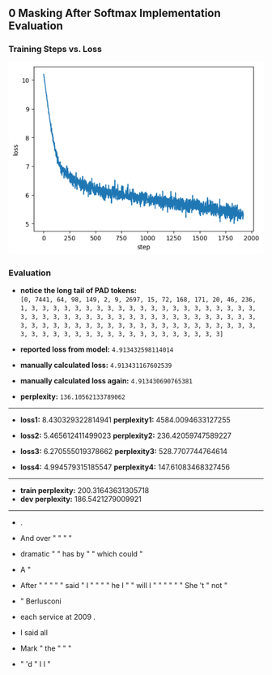 ## 0 Masking After Softmax Implementation Evaluation

### Training Steps vs. Loss
![Training Steps vs. Loss](./training_step_vs_loss.png)

### Evaluation

- **notice the long tail of PAD tokens:**  
   `[0, 7441, 64, 98, 149, 2, 9, 2697, 15, 72, 168, 171, 20, 46, 236, 1, 3, 3, 3, 3, 3, 3, 3, 3, 3, 3, 3, 3, 3, 3, 3, 3, 3, 3, 3, 3, 3, 3, 3, 3, 3, 3, 3, 3, 3, 3, 3, 3, 3, 3, 3, 3, 3, 3, 3, 3, 3, 3, 3, 3, 3, 3, 3, 3, 3, 3, 3, 3, 3, 3, 3, 3, 3, 3, 3, 3, 3, 3, 3, 3, 3, 3, 3, 3, 3, 3, 3, 3, 3, 3, 3, 3, 3, 3, 3, 3, 3, 3, 3, 3]`

- **reported loss from model:** `4.913432598114014`
- **manually calculated loss:** `4.913431167602539`
- **manually calculated loss again:** `4.913430690765381`
- **perplexity:** `136.10562133789062`
---
- **loss1:** 8.430329322814941
**perplexity1:** 4584.0094633127255

- **loss2:** 5.465612411499023
**perplexity2:** 236.42059747589227

- **loss3:** 6.270555019378662
**perplexity3:** 528.7707744764614

- **loss4:** 4.994579315185547
**perplexity4:** 147.61083468327456

---
- **train perplexity:** 200.31643631305718
- **dev perplexity:** 186.5421279009921
---
- <START> <UNK> .  <STOP>

- <START> And over " " " "  <STOP>

- <START> dramatic " " has by " " which could " <STOP>
- <START>  A " <STOP>
- <START> After " " " " " said " I " " " " he I " " will I " " " " " " She 't " not " <STOP>
- <START> " <UNK> Berlusconi <STOP>
- <START> <UNK> each service at 2009 . <STOP>
- <START> I said all <STOP>
- <START>Mark " the " " "  <STOP>
- <START> " 'd " I I " <STOP>